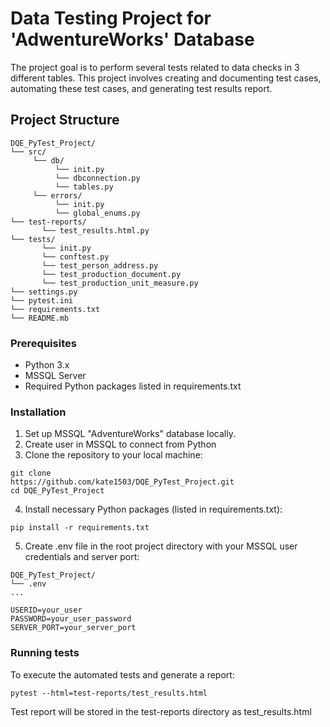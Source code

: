 # Data Testing Project for 'AdwentureWorks' Database
The project goal is to perform several tests related to data checks in 3 different tables. 
This project involves creating and documenting test cases, automating these test cases, and generating test results report.

## Project Structure

```
DQE_PyTest_Project/
└── src/
     └── db/
          └── init.py
          └── dbconnection.py
          └── tables.py
     └── errors/
          └── init.py
          └── global_enums.py
└── test-reports/ 
       └── test_results.html.py
└── tests/
       └── init.py
       └── conftest.py
       └── test_person_address.py
       └── test_production_document.py
       └── test_production_unit_measure.py
└── settings.py
└── pytest.ini
└── requirements.txt
└── README.mb
```
### Prerequisites
* Python 3.x
* MSSQL Server
* Required Python packages listed in requirements.txt

### Installation

1. Set up MSSQL "AdventureWorks" database locally.
2. Create user in MSSQL to connect from Python
3. Clone the repository to your local machine:
```
git clone
https://github.com/kate1503/DQE_PyTest_Project.git
cd DQE_PyTest_Project
```
4. Install necessary Python packages (listed in requirements.txt):
```
pip install -r requirements.txt
```
5. Create .env file in the root project directory with your MSSQL user credentials and server port:
```
DQE_PyTest_Project/
└── .env
...

USERID=your_user
PASSWORD=your_user_password
SERVER_PORT=your_server_port
```

### Running tests
To execute the automated tests and generate a report:
```
pytest --html=test-reports/test_results.html
```
Test report will be stored in the test-reports directory as test_results.html
